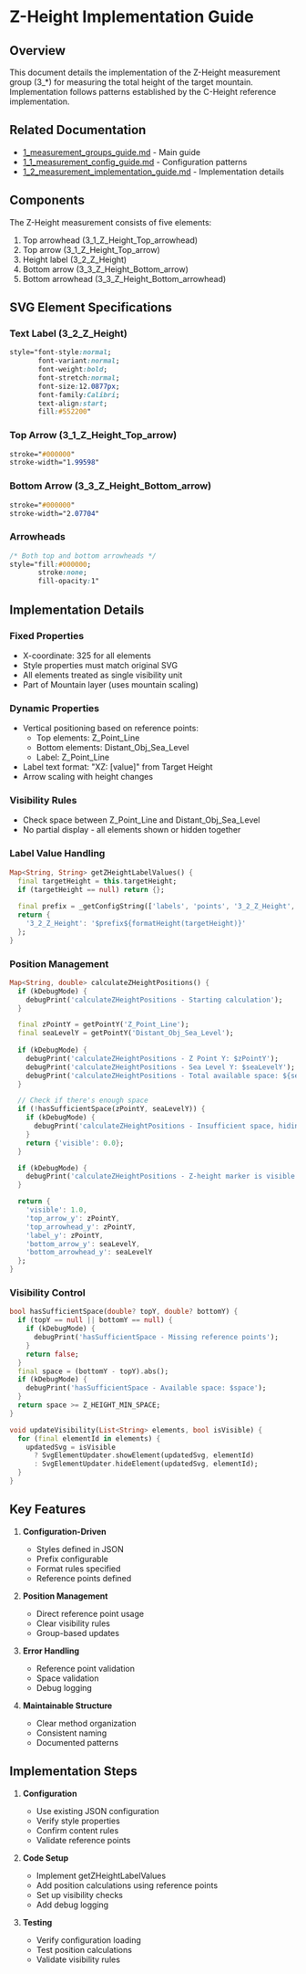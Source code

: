 # Z-Height Implementation Guide

## Overview

This document details the implementation of the Z-Height measurement group (3_*) for measuring the total height of the target mountain. Implementation follows patterns established by the C-Height reference implementation.

## Related Documentation
- [1_measurement_groups_guide.md](1_measurement_groups_guide.md) - Main guide
- [1_1_measurement_config_guide.md](1_1_measurement_config_guide.md) - Configuration patterns
- [1_2_measurement_implementation_guide.md](1_2_measurement_implementation_guide.md) - Implementation details

## Components

The Z-Height measurement consists of five elements:
1. Top arrowhead (3_1_Z_Height_Top_arrowhead)
2. Top arrow (3_1_Z_Height_Top_arrow)
3. Height label (3_2_Z_Height)
4. Bottom arrow (3_3_Z_Height_Bottom_arrow)
5. Bottom arrowhead (3_3_Z_Height_Bottom_arrowhead)

## SVG Element Specifications

### Text Label (3_2_Z_Height)
```css
style="font-style:normal;
       font-variant:normal;
       font-weight:bold;
       font-stretch:normal;
       font-size:12.0877px;
       font-family:Calibri;
       text-align:start;
       fill:#552200"
```

### Top Arrow (3_1_Z_Height_Top_arrow)
```css
stroke="#000000"
stroke-width="1.99598"
```

### Bottom Arrow (3_3_Z_Height_Bottom_arrow)
```css
stroke="#000000"
stroke-width="2.07704"
```

### Arrowheads
```css
/* Both top and bottom arrowheads */
style="fill:#000000;
       stroke:none;
       fill-opacity:1"
```

## Implementation Details

### Fixed Properties
- X-coordinate: 325 for all elements
- Style properties must match original SVG
- All elements treated as single visibility unit
- Part of Mountain layer (uses mountain scaling)

### Dynamic Properties
- Vertical positioning based on reference points:
  - Top elements: Z_Point_Line
  - Bottom elements: Distant_Obj_Sea_Level
  - Label: Z_Point_Line
- Label text format: "XZ: [value]" from Target Height
- Arrow scaling with height changes

### Visibility Rules
- Check space between Z_Point_Line and Distant_Obj_Sea_Level
- No partial display - all elements shown or hidden together

### Label Value Handling
```dart
Map<String, String> getZHeightLabelValues() {
  final targetHeight = this.targetHeight;
  if (targetHeight == null) return {};
  
  final prefix = _getConfigString(['labels', 'points', '3_2_Z_Height', 'prefix']) ?? 'XZ: ';
  return {
    '3_2_Z_Height': '$prefix${formatHeight(targetHeight)}'
  };
}
```

### Position Management
```dart
Map<String, double> calculateZHeightPositions() {
  if (kDebugMode) {
    debugPrint('calculateZHeightPositions - Starting calculation');
  }

  final zPointY = getPointY('Z_Point_Line');
  final seaLevelY = getPointY('Distant_Obj_Sea_Level');
  
  if (kDebugMode) {
    debugPrint('calculateZHeightPositions - Z Point Y: $zPointY');
    debugPrint('calculateZHeightPositions - Sea Level Y: $seaLevelY');
    debugPrint('calculateZHeightPositions - Total available space: ${seaLevelY - zPointY}');
  }

  // Check if there's enough space
  if (!hasSufficientSpace(zPointY, seaLevelY)) {
    if (kDebugMode) {
      debugPrint('calculateZHeightPositions - Insufficient space, hiding Z-height marker');
    }
    return {'visible': 0.0};
  }

  if (kDebugMode) {
    debugPrint('calculateZHeightPositions - Z-height marker is visible');
  }

  return {
    'visible': 1.0,
    'top_arrow_y': zPointY,
    'top_arrowhead_y': zPointY,
    'label_y': zPointY,
    'bottom_arrow_y': seaLevelY,
    'bottom_arrowhead_y': seaLevelY
  };
}
```

### Visibility Control
```dart
bool hasSufficientSpace(double? topY, double? bottomY) {
  if (topY == null || bottomY == null) {
    if (kDebugMode) {
      debugPrint('hasSufficientSpace - Missing reference points');
    }
    return false;
  }
  final space = (bottomY - topY).abs();
  if (kDebugMode) {
    debugPrint('hasSufficientSpace - Available space: $space');
  }
  return space >= Z_HEIGHT_MIN_SPACE;
}

void updateVisibility(List<String> elements, bool isVisible) {
  for (final elementId in elements) {
    updatedSvg = isVisible
      ? SvgElementUpdater.showElement(updatedSvg, elementId)
      : SvgElementUpdater.hideElement(updatedSvg, elementId);
  }
}
```

## Key Features

1. **Configuration-Driven**
   - Styles defined in JSON
   - Prefix configurable
   - Format rules specified
   - Reference points defined

2. **Position Management**
   - Direct reference point usage
   - Clear visibility rules
   - Group-based updates

3. **Error Handling**
   - Reference point validation
   - Space validation
   - Debug logging

4. **Maintainable Structure**
   - Clear method organization
   - Consistent naming
   - Documented patterns

## Implementation Steps

1. **Configuration**
   - Use existing JSON configuration
   - Verify style properties
   - Confirm content rules
   - Validate reference points

2. **Code Setup**
   - Implement getZHeightLabelValues
   - Add position calculations using reference points
   - Set up visibility checks
   - Add debug logging

3. **Testing**
   - Verify configuration loading
   - Test position calculations
   - Validate visibility rules
